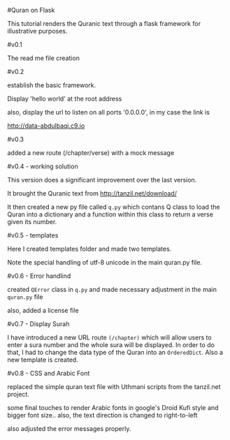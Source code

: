 #Quran on Flask

This tutorial renders the Quranic text through a flask framework for illustrative purposes.

#v0.1 

The read me file creation

#v0.2

establish the basic framework. 

Display 'hello world' at the root address

also, display the url to listen on all ports '0.0.0.0', in my case the link is

http://data-abdulbaqi.c9.io

#v0.3

added a new route (/chapter/verse) with a mock message

#v0.4 - working solution

This version does a significant improvement over the last version.

It brought the Quranic text from http://tanzil.net/download/

It then created a new py file called `q.py` which contans Q class to load the Quran into a dictionary and a function within this class to return a verse given its number.

#v0.5 - templates

Here I created templates folder and made two templates.

Note the special handling of utf-8 unicode in the main quran.py file. 


#v0.6 - Error handlind

created `QError` class in `q.py` and made necessary adjustment in the main `quran.py` file

also, added a license file

#v0.7 - Display Surah

I have introduced a new URL route `(/chapter)` which will allow users to enter a sura number and the whole sura will be displayed. In order to do that, I had to change the data type of the Quran into an `OrderedDict`. Also a new template is created. 

#v0.8 - CSS and Arabic Font

replaced the simple quran text file with Uthmani scripts from the tanzil.net project.

some final touches to render Arabic fonts in google's Droid Kufi style and bigger font size.. also, the text direction is changed to right-to-left

also adjusted the error messages properly.
